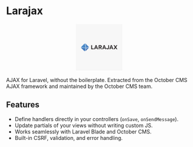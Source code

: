# Larajax

<p align="center">
    <img src="https://github.com/larajax/larajax/blob/main/logo.png?raw=true" alt="Larajax" width="25%" height="25%" />
</p>

AJAX for Laravel, without the boilerplate.
Extracted from the October CMS AJAX framework and maintained by the October CMS team.

## Features

- Define handlers directly in your controllers (`onSave`, `onSendMessage`).
- Update partials of your views without writing custom JS.
- Works seamlessly with Laravel Blade and October CMS.
- Built-in CSRF, validation, and error handling.
